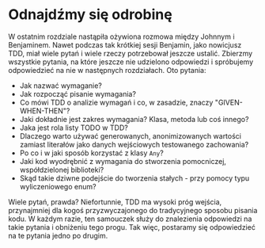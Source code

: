 # Odnajdźmy się odrobinę

W ostatnim rozdziale nastąpiła ożywiona rozmowa między Johnnym i Benjaminem. Nawet podczas tak krótkiej sesji Benjamin, jako nowicjusz TDD, miał wiele pytań i wiele rzeczy potrzebował jeszcze ustalić. Zbierzmy wszystkie pytania, na które jeszcze nie udzielono odpowiedzi i spróbujemy odpowiedzieć na nie w następnych rozdziałach. Oto pytania:

- Jak nazwać wymaganie?
- Jak rozpocząć pisanie wymagania?
- Co mówi TDD o analizie wymagań i co, w zasadzie, znaczy "GIVEN-WHEN-THEN"?
- Jaki dokładnie jest zakres wymagania? Klasa, metoda lub coś innego?
- Jaka jest rola listy TODO w TDD?
- Dlaczego warto używać generowanych, anonimizowanych wartości zamiast literałów jako danych wejściowych testowanego zachowania?
- Po co i w jaki sposób korzystać z klasy `Any`?
- Jaki kod wyodrębnić z wymagania do stworzenia pomocniczej, współdzielonej biblioteki?
- Skąd takie dziwne podejście do tworzenia stałych - przy pomocy typu wyliczeniowego enum?

Wiele pytań, prawda? Niefortunnie, TDD ma wysoki próg wejścia, przynajmniej dla kogoś przyzwyczajonego do tradycyjnego sposobu pisania kodu. W każdym razie, ten samouczek służy do znalezienia odpowiedzi na takie pytania i obniżeniu tego progu. Tak więc, postaramy się odpowiedzieć na te pytania jedno po drugim.
